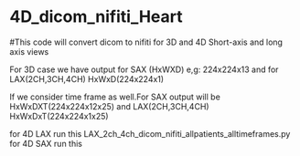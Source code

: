 # 4D_dicom_nifiti_Heart

#This code will convert dicom to nifiti for 3D and 4D Short-axis and long axis views

For 3D case we have output for SAX (HxWXD) e,g: 224x224x13 and for LAX(2CH,3CH,4CH) HxWxD(224x224x1)

If we consider time frame as well.For SAX output will be HxWxDXT(224x224x12x25) and LAX(2CH,3CH,4CH) HxWxDxT(224x224x1x25)

for 4D LAX run this
LAX_2ch_4ch_dicom_nifiti_allpatients_alltimeframes.py
for 4D SAX run this
